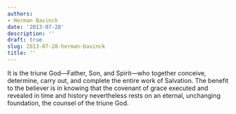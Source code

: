 ```yaml
---
authors:
- Herman Bavinck
date: '2013-07-28'
description: ''
draft: true
slug: 2013-07-28-herman-bavinck
title: ''
---
```

It is the triune God—Father, Son, and Spirit—who together conceive, determine, carry out, and complete the entire work of Salvation. The benefit to the believer is in knowing that the covenant of grace executed and revealed in time and history nevertheless rests on an eternal, unchanging foundation, the counsel of the triune God.



